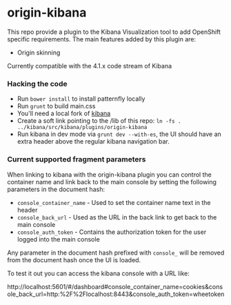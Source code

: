 # origin-kibana
This repo provide a plugin to the Kibana Visualization tool to 
add OpenShift specific requirements.  The main features added
by this plugin are:

* Origin skinning

Currently compatible with the 4.1.x code stream of Kibana

### Hacking the code
* Run `bower install` to install patternfly locally
* Run `grunt` to build main.css
* You'll need a local fork of [kibana](https://github.com/elastic/kibana)
* Create a soft link pointing to the <root>/lib of this repo: `ln -fs . ../kibana/src/kibana/plugins/origin-kibana`
* Run kibana in dev mode via `grunt dev --with-es`, the UI should have an extra header above the regular kibana navigation bar.

### Current supported fragment parameters
When linking to kibana with the origin-kibana plugin you can control the container name and link back to the main console by setting the following parameters in the document hash:

* `console_container_name` - Used to set the container name text in the header
* `console_back_url` - Used as the URL in the back link to get back to the main console
* `console_auth_token` - Contains the authorization token for the user logged into the main console

Any parameter in the document hash prefixed with `console_` will be removed from the document hash once the UI is loaded.

To test it out you can access the kibana console with a URL like:

http://localhost:5601/#/dashboard#console_container_name=cookies&console_back_url=http:%2F%2Flocalhost:8443&console_auth_token=wheetoken
